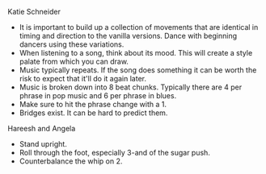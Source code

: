 Katie Schneider

* It is important to build up a collection of movements that
are identical in timing and direction to the vanilla versions.
Dance with beginning dancers using these variations.
* When listening to a song, think about its mood.  This will
create a style palate from which you can draw.
* Music typically repeats.  If the song does something it can
be worth the risk to expect that it'll do it again later.
* Music is broken down into 8 beat chunks.  Typically there
are 4 per phrase in pop music and 6 per phrase in blues.
* Make sure to hit the phrase change with a 1.
* Bridges exist.  It can be hard to predict them.

Hareesh and Angela

* Stand upright.
* Roll through the foot, especially 3-and of the sugar push.
* Counterbalance the whip on 2.
